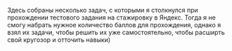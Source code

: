 
Здесь собраны несколько задач, с которыми я столкнулся при прохождении тестового задания на стажировку в Яндекс. Тогда я не смогу набрать нужное количество баллов для прохождения, однако я взял их задачи, чтобы решить их уже самостоятельно, чтобы расширть свой кругозор и отточить навыки)
